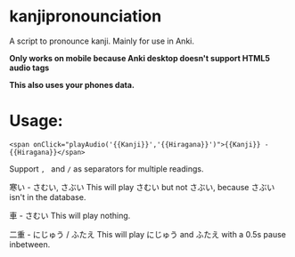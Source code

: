 # kanjipronounciation
A script to pronounce kanji. Mainly for use in Anki.

**Only works on mobile because Anki desktop doesn't support HTML5 audio tags**

**This also uses your phones data.**

# Usage:
``
<span onClick="playAudio('{{Kanji}}','{{Hiragana}}')">{{Kanji}} - {{Hiragana}}</span>
``

Support `, ` and ` / ` as separators for multiple readings.

寒い - さむい, さぶい
This will play さむい but not さぶい, because さぶい isn't in the database.

車 - さむい
This will play nothing.

二重 - にじゅう / ふたえ
This will play にじゅう and ふたえ with a 0.5s pause inbetween.
